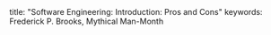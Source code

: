 <frontmatter>
title: "Software Engineering: Introduction: Pros and Cons"
keywords: Frederick P. Brooks, Mythical Man-Month
</frontmatter>

<include src="navbar.md" boilerplate />

<include src="unit-inPage-asFlat.md" boilerplate />